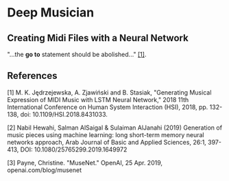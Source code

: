 # Deep Musician

## Creating Midi Files with a Neural Network

"...the **go to** statement should be abolished..." [[1]](#1).

## References

<a id="1">[1]</a>
M. K. Jędrzejewska, A. Zjawiński and B. Stasiak, "Generating Musical Expression
of MIDI Music with LSTM Neural Network," 2018 11th International Conference on
Human System Interaction (HSI), 2018, pp. 132-138, doi:
10.1109/HSI.2018.8431033.

<a id="2">[2]</a>
Nabil Hewahi, Salman AlSaigal & Sulaiman AlJanahi (2019) Generation of music
pieces using machine learning: long short-term memory neural networks approach,
Arab Journal of Basic and Applied Sciences, 26:1, 397-413, DOI:
10.1080/25765299.2019.1649972

<a id="3">[3]</a>
Payne, Christine. "MuseNet." OpenAI, 25 Apr. 2019, openai.com/blog/musenet

